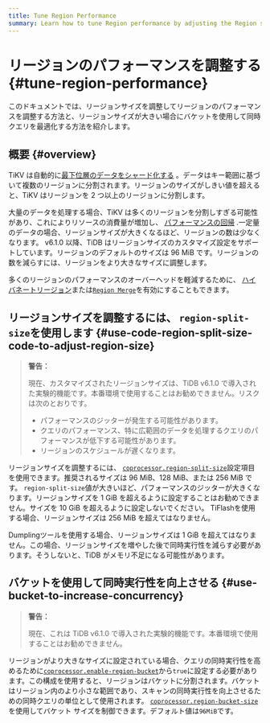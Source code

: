 ```yaml
---
title: Tune Region Performance
summary: Learn how to tune Region performance by adjusting the Region size and how to use buckets to optimize concurrent queries when the Region size is large.
---
```


# リージョンのパフォーマンスを調整する {#tune-region-performance}

このドキュメントでは、リージョンサイズを調整してリージョンのパフォーマンスを調整する方法と、リージョンサイズが大きい場合にバケットを使用して同時クエリを最適化する方法を紹介します。

## 概要 {#overview}

TiKV は自動的に[最下位層のデータをシャード化する](/best-practices/tidb-best-practices.md#data-sharding) 。データはキー範囲に基づいて複数のリージョンに分割されます。リージョンのサイズがしきい値を超えると、TiKV はリージョンを 2 つ以上のリージョンに分割します。

大量のデータを処理する場合、TiKV は多くのリージョンを分割しすぎる可能性があり、これによりリソースの消費量が増加し、 [パフォーマンスの回帰](/best-practices/massive-regions-best-practices.md#performance-problem) .一定量のデータの場合、リージョンサイズが大きくなるほど、リージョンの数は少なくなります。 v6.1.0 以降、TiDB はリージョンサイズのカスタマイズ設定をサポートしています。リージョンのデフォルトのサイズは 96 MiB です。リージョンの数を減らすには、リージョンをより大きなサイズに調整します。

多くのリージョンのパフォーマンスのオーバーヘッドを軽減するために、 [ハイバネートリージョン](/best-practices/massive-regions-best-practices.md#method-4-increase-the-number-of-tikv-instances)または[`Region Merge`](/best-practices/massive-regions-best-practices.md#method-5-adjust-raft-base-tick-interval)を有効にすることもできます。

## リージョンサイズを調整するには、 <code>region-split-size</code>を使用します {#use-code-region-split-size-code-to-adjust-region-size}

> **警告：**
>
> 現在、カスタマイズされたリージョンサイズは、TiDB v6.1.0 で導入された実験的機能です。本番環境で使用することはお勧めできません。リスクは次のとおりです。
>
> -   パフォーマンスのジッターが発生する可能性があります。
> -   クエリのパフォーマンス、特に広範囲のデータを処理するクエリのパフォーマンスが低下する可能性があります。
> -   リージョンのスケジュールが遅くなります。

リージョンサイズを調整するには、 [`coprocessor.region-split-size`](/tikv-configuration-file.md#region-split-size)設定項目を使用できます。推奨されるサイズは 96 MiB、128 MiB、または 256 MiB です。 `region-split-size`値が大きいほど、パフォーマンスのジッターが大きくなります。リージョンサイズを 1 GiB を超えるように設定することはお勧めできません。サイズを 10 GiB を超えるように設定しないでください。 TiFlashを使用する場合、リージョンサイズは 256 MiB を超えてはなりません。

Dumplingツールを使用する場合、リージョンサイズは 1 GiB を超えてはなりません。この場合、リージョンサイズを増やした後で同時実行性を減らす必要があります。そうしないと、TiDB がメモリ不足になる可能性があります。

## バケットを使用して同時実行性を向上させる {#use-bucket-to-increase-concurrency}

> **警告：**
>
> 現在、これは TiDB v6.1.0 で導入された実験的機能です。本番環境で使用することはお勧めできません。

リージョンがより大きなサイズに設定されている場合、クエリの同時実行性を高めるために[`coprocessor.enable-region-bucket`](/tikv-configuration-file.md#enable-region-bucket-new-in-v610)から`true`に設定する必要があります。この構成を使用すると、リージョンはバケットに分割されます。バケットはリージョン内のより小さな範囲であり、スキャンの同時実行性を向上させるための同時クエリの単位として使用されます。 [`coprocessor.region-bucket-size`](/tikv-configuration-file.md#region-bucket-size-new-in-v610)を使用してバケット サイズを制御できます。デフォルト値は`96MiB`です。
